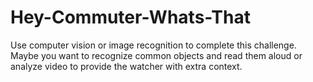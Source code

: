 # Hey-Commuter-Whats-That
Use computer vision or image recognition to complete this challenge. Maybe you want to recognize common objects and read them aloud or analyze video to provide the watcher with extra context.
